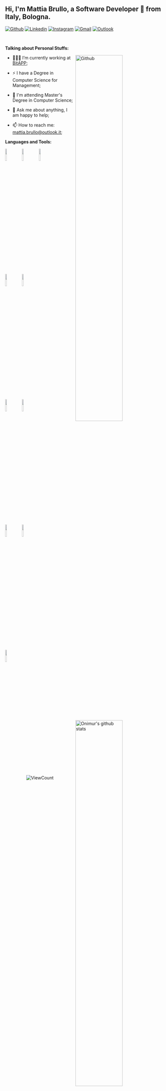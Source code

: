 <!-- Your title -->
## Hi, I'm Mattia Brullo, a Software Developer 🚀 from Italy, Bologna.

<!-- Your badges
You can use the website to generate badges: https://shields.io/
-->

[![Github](https://img.shields.io/badge/-Github-000?style=flat&logo=Github&logoColor=white)]([https://github.com/onimur](https://github.com/brullomattia))
[![Linkedin](https://img.shields.io/badge/-LinkedIn-blue?style=flat&logo=Linkedin&logoColor=white)](https://it.linkedin.com/in/mattia-brullo-106515203)
[![Instagram](https://img.shields.io/badge/-Instagram-c13584?style=flat&labelColor=c13584&logo=instagram&logoColor=white)](https://www.instagram.com/mattia_brullo/)
[![Gmail](https://img.shields.io/badge/-Gmail-c14438?style=flat&logo=Gmail&logoColor=white)](mailto:mattia.brullo@bitapp.it)
[![Outlook](https://img.shields.io/badge/-Outlook-0078D4?style=flat&logo=Microsoft-Outlook&logoColor=white)](mailto:mattia.brullo@outlook.it)

&nbsp;

<!-- Talking about you -->
**Talking about Personal Stuffs:**

<!-- Any image aligned to the right. Beware the width -->
<img width="55%" align="right" alt="Github" src="https://raw.githubusercontent.com/onimur/.github/master/.resources/git-header.svg" />

- 👨🏽‍💻 I’m currently working at [BitAPP](https://github.com/bitapp-srl);
- ⚡️ I have a Degree in Computer Science for Management;
- 👨 I'm attending Master's Degree in Computer Science;
- 💬 Ask me about anything, I am happy to help;

- 📫 How to reach me: mattia.brullo@outlook.it;

**Languages and Tools:** 

<!-- Your github readme stats
You can use this api: https://github.com/anuraghazra/github-readme-stats
-->
<p>
  <a href="https://github.com/onimur/handle-path-oz">
    <img width="55%" align="right" alt="Onimur's github stats" src="https://github-readme-stats.vercel.app/api?username=brullomattia&show_icons=true&hide_border=true" />
  </a>

  <!-- Your languages and tools. Be careful with the alignment. 
  You can use this sites to get logos: https://www.vectorlogo.zone or https://simpleicons.org/
  -->
  <code><img width="10%" src="https://www.vectorlogo.zone/logos/java/java-ar21.svg"></code>
  <code><img width="10%" src="https://upload.vectorlogo.zone/logos/typescriptlang/images/c108b043-7101-4485-a8a2-4b2a9ac6f8b4.svg"></code>
  <code><img width="10%" src="https://www.php.net/images/logos/new-php-logo.svg"></code>
  
  <code><img width="10%" src="https://www.vectorlogo.zone/logos/json/json-ar21.svg"></code>
  <code><img width="10%" src="https://www.vectorlogo.zone/logos/yaml/yaml-ar21.svg"></code>

  <code><img width="10%" src="https://www.vectorlogo.zone/logos/mysql/mysql-ar21.svg"></code>
  <code><img width="10%" src="https://www.vectorlogo.zone/logos/mongodb/mongodb-ar21.svg"></code>
  
  <code><img width="10%" src="https://www.vectorlogo.zone/logos/nodejs/nodejs-horizontal.svg"></code>
  <code><img width="10%" src="https://www.vectorlogo.zone/logos/expressjs/expressjs-ar21.svg"></code>

  <code><img width="10%" src="https://www.vectorlogo.zone/logos/github/github-ar21.svg"></code>
  
</p>

<!-- Your hits or visitors
site: http://hits.dwyl.com or https://visitor-badge.glitch.me
Both apis are in trouble due to the number of requests, if you know any other to register visitors, great
-->
<p align="center">
  <img alt="ViewCount" src="https://hits.dwyl.com/brullomattia/brullomattia.svg?style=flat" />
</p>





